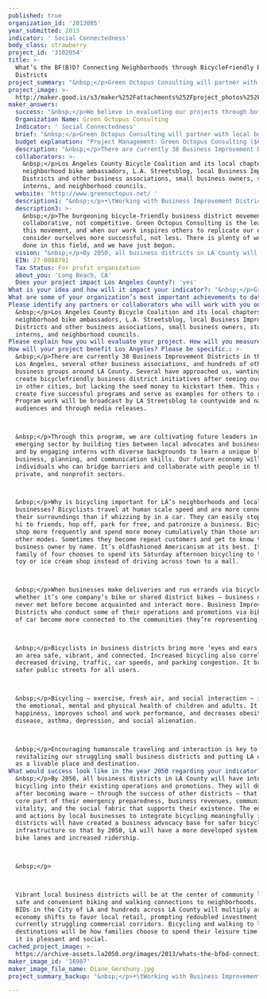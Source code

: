 ```yaml
---
published: true
organization_id: '2013085'
year_submitted: 2013
indicator: ' Social Connectedness'
body_class: strawberry
project_id: '3102054'
title: >-
  What’s the BF(B)D? Connecting Neighborhoods through BicycleFriendly Business
  Districts
project_summary: "&nbsp;</p>Green Octopus Consulting will partner with local business associations, the Los Angeles County Bicycle Coalition (LACBC), and LA Streetsblog to create five bicycle-friendly business districts in Los Angeles. A bicycle-friendly business district is where a community comes together around bicycles to bike to area shops and restaurants – and where merchants and employees ride, too. It’s the integration of bicycling into a business district’s operations, events, and promotions. \r\n&nbsp;</p>\r\nBicycle-friendly business districts improve local economies by strengthening connections between residents and their local businesses, increasing small business revenues, and improving neighborhood vitality and connectedness, all the while improving public safety, environmental health, and GLH – Gross Local Happiness. \r\n&nbsp;</p>\r\nThe ‘alienation’ that has historically defined the LA urban landscape – largely due to fast-moving cars that move through a place but don’t stop and connect with it – is starting to change. Bicycle-friendly neighborhoods are one of the strongest trends to emerge around the U.S. as a way to improve social connectedness in our communities. Getting people out of their cars and onto bikes as a mode of transport – particularly on the weekends for neighborhood shopping, dining and errands – is creating lasting, meaningful change for individuals, neighborhoods, and our local economies.\r\n&nbsp;</p>\r\nAt the heart of this idea is to facilitate connections between business owners, local residents, and advocates. These stakeholders will work together to integrate bicycling into the neighborhoods’ existing events, online and print promotions, and business association operations. We’ll:\r\n&nbsp;</p>•\tProduce a bike map and destination guide for each district\r\n&nbsp;</p>•\tHost community rides through the districts\r\n&nbsp;</p>•\tIncorporate bicycling into each district’s events through bike valets, free basic bike repair, bike portraits, and more\r\n&nbsp;</p>•\tOutfit the districts with bikes for errands and deliveries\r\n&nbsp;</p>•\tProduce two LA Streetsblog videos introducing people to the program and shopping by bike\r\n&nbsp;</p>•\tCreate a snazzy program website with everything you'd want to know about the program\r\n&nbsp;</p>•\tEstablish lasting relationships between business districts and their local bike shops and the LACBC\r\n&nbsp;</p>\r\nThrough interactive workshops, each district will decide what else they’d like to incorporate into their neighborhood. Business districts will benefit from free publicity as their efforts are recognized in the bicycling community and general media.\r\n&nbsp;</p>\r\nBicycling goes hand-in-hand with placemaking – creating a ‘sense of place’ for a neighborhood. Increased bicycling in a business district results in more women and children coming to that area, increased small business sales helps retain the diversity of our locally-owned businesses and each area’s unique character, and the increased vitality makes an area more welcoming to people all-around. The result is a socially connected community anchored by vibrant local business districts that are safe and pleasant for residents to bike and walk to."
project_image: >-
  http://maker.good.is/s3/maker%252Fattachments%252Fproject_photos%252Fimages%252F16987%252Fdisplay%252FDiane_Gershuny.jpg=c570x385
maker_answers:
  success: "&nbsp;</p>We believe in evaluating our projects through both data and personal stories. For this project we will measure in four primary ways:\r\n&nbsp;</p>\r\n1.\tBusiness Perception Survey: Ask business association leaders and business owners how they feel about bicycling, bicyclists, bike lanes, and so on, and what percentage of their customers they think arrive via bike, walking, transit, or car. Survey issued at start of the program and again at the end (same survey, same people).\r\n&nbsp;</p>\r\n2.\tCustomer Behavior Survey: Conduct intercept surveys of customers to see how they arrived at each district. Survey issued at start of program.\r\n&nbsp;</p>\r\n3.\tProgram Element Tracking: Track the results of each program element (number of people who park their bikes at bike valets, participate in the free basic bike repairs, attend community rides, and so on).\r\n&nbsp;</p>\r\n4.\tBusiness and Customer Testimonials: Stories gathered from BID leaders, business owners, and other district stakeholders about how bicycling is/has become part of their life/business.\r\n"
  Organization Name: Green Octopus Consulting
  Indicator: ' Social Connectedness'
  brief: "&nbsp;</p>Green Octopus Consulting will partner with local business associations, the Los Angeles County Bicycle Coalition (LACBC), and LA Streetsblog to create five bicycle-friendly business districts in Los Angeles. A bicycle-friendly business district is where a community comes together around bicycles to bike to area shops and restaurants – and where merchants and employees ride, too. It’s the integration of bicycling into a business district’s operations, events, and promotions. \r\n&nbsp;</p>\r\nBicycle-friendly business districts improve local economies by strengthening connections between residents and their local businesses, increasing small business revenues, and improving neighborhood vitality and connectedness, all the while improving public safety, environmental health, and GLH – Gross Local Happiness. \r\n&nbsp;</p>\r\nThe ‘alienation’ that has historically defined the LA urban landscape – largely due to fast-moving cars that move through a place but don’t stop and connect with it – is starting to change. Bicycle-friendly neighborhoods are one of the strongest trends to emerge around the U.S. as a way to improve social connectedness in our communities. Getting people out of their cars and onto bikes as a mode of transport – particularly on the weekends for neighborhood shopping, dining and errands – is creating lasting, meaningful change for individuals, neighborhoods, and our local economies.\r\n&nbsp;</p>\r\nAt the heart of this idea is to facilitate connections between business owners, local residents, and advocates. These stakeholders will work together to integrate bicycling into the neighborhoods’ existing events, online and print promotions, and business association operations. We’ll:\r\n&nbsp;</p>•\tProduce a bike map and destination guide for each district\r\n&nbsp;</p>•\tHost community rides through the districts\r\n&nbsp;</p>•\tIncorporate bicycling into each district’s events through bike valets, free basic bike repair, bike portraits, and more\r\n&nbsp;</p>•\tOutfit the districts with bikes for errands and deliveries\r\n&nbsp;</p>•\tProduce two LA Streetsblog videos introducing people to the program and shopping by bike\r\n&nbsp;</p>•\tCreate a snazzy program website with everything you'd want to know about the program\r\n&nbsp;</p>•\tEstablish lasting relationships between business districts and their local bike shops and the LACBC\r\n&nbsp;</p>\r\nThrough interactive workshops, each district will decide what else they’d like to incorporate into their neighborhood. Business districts will benefit from free publicity as their efforts are recognized in the bicycling community and general media.\r\n&nbsp;</p>\r\nBicycling goes hand-in-hand with placemaking – creating a ‘sense of place’ for a neighborhood. Increased bicycling in a business district results in more women and children coming to that area, increased small business sales helps retain the diversity of our locally-owned businesses and each area’s unique character, and the increased vitality makes an area more welcoming to people all-around. The result is a socially connected community anchored by vibrant local business districts that are safe and pleasant for residents to bike and walk to."
  budget explanation: "Project Management: Green Octopus Consulting ($6,000); LACBC ($4,000) = $10,000\r\n\r\nBikes Mean Business & Bicycle-Friendly Business District Talk, Workshop & 20-page Action Plan for each district: Green Octopus Consulting = $15,000\r\n\r\nStakeholder Engagement: Thorough, thoughtful outreach in every district, via phone, email and in-person – to tell them about the project, invite them to the workshop, and provide on-going guidance: Green Octopus Consulting ($5,000); LACBC and paid interns ($5,000) = $10,000\r\n\r\nMedia Relations: Three media releases (at program start during Bike Month [May], middle, and conclusion) to local and national media and related follow-up: Green Octopus Consulting = $3,500\r\n\r\nProgram Graphic Identity – consistent across print and electronic media: Designer = $1,000\r\n\r\nProgram Website (Announce program, educate reasons for it, promote participating neighborhoods, announce upcoming events, post videos and media coverage, link to collaborators and funders: Designer = $5,000\r\n\r\nBike map and pocket guide for each district (routes, bike shops, transit connections, points of interest and riding tips): printing, designer and LACBC content development = $10,500\r\n\r\nHow to Shop by Bike Video (3 min) - Educates customers, business owners, their employees, and BID staff on how to shop in LA by bike. Lasting program component that can be spread widely via program managers' and districts' marketing channels and throughout the city and county: LA Streetsblog ($2,500); LACBC ($1,000) = $3,500\r\n\r\nProgram Video (3 min) - Details, successes and testimonials from program: LA Streetsblog ($2,500); Green Octopus Consulting ($500); LACBC ($500) = $3,500\r\n\r\nCommunity Bike Portraits to show the diversity of people and bikes in LA (work commuters in suits, families on cargo bikes, older couples with baskets, etc.) and to attract bicyclists out to local district events. Creates community pride. Online gallery on program website and possibly at a community space at end of program = photographer and set-up $5,000\r\n\r\nBike Local Rides: Provide a safe, fun riding experience for people who haven't ridden in years (and those who have). Start and end at a local business, such as a bike shop or café: LACBC and paid interns to organize rides and business discounts, create routes, and chaperone rides = $5,000\r\n\r\nBike Valets at Districts' Events: LACBC = $3,000\r\n\r\nBID Marketing: Weave the program and its elements into each BID's existing online, print, and email promotions: Green Octopus Consulting = $2,500\r\n\r\nEvent Planning: Integrate bicycling into existing events and help districts create/partner with bike-centered events; create partnerships between BIDs and bike shops: Green Octopus Consulting ($2,500); LACBC and interns ($4,000) = $6,500\r\n\r\nAdditional hard cost program and event elements to be chosen by each district through facilitated workshop (ex: shared bikes for merchant and BID use, free basic bike repairs at events; bike and light giveaways, kids bike activities, etc.) = $10,000"
  description: "&nbsp;</p>There are currently 38 Business Improvement Districts in the City of Los Angeles, several other business associations, and hundreds of other business groups around LA County. Several have approached us, wanting to create bicycle-friendly business district initiatives after seeing our success in other cities, but lacking the seed money to kick-start them. This grant will create five successful programs and serve as examples for others to replicate. Program work will be broadcast by LA Streetsblog to countywide and national audiences and through media releases. \r\n&nbsp;</p>Through this program, we are cultivating future leaders in this emerging sector by building ties between local advocates and business owners and by engaging interns with diverse backgrounds to learn a unique blend of business, planning, and communication skills. Our future economy will rely on individuals who can bridge barriers and collaborate with people in the public, private, and nonprofit sectors.\r\n&nbsp;</p>Why is bicycling important for LA’s neighborhoods and local businesses? Bicyclists travel at human scale speed and are more connected to their surroundings than if whizzing by in a car. They can easily stop and say hi to friends, hop off, park for free, and patronize a business. Bicyclists shop more frequently and spend more money cumulatively than those arriving by other modes. Sometimes they become repeat customers and get to know the business owner by name. It’s old-fashioned Americanism at its best. It’s when a family of four chooses to spend its Saturday afternoon bicycling to the local toy or ice cream shop instead of driving across town to a mall. \r\n&nbsp;</p>When businesses make deliveries and run errands via bicycle – whether it’s one company’s bike or shared district bikes – business owners who never met before become acquainted and interact more. Business Improvement Districts who conduct some of their operations and promotions via bike instead of car become more connected to the communities they’re representing. \r\n&nbsp;</p>Bicyclists in business districts bring more ‘eyes and ears’ to keep an area safe, vibrant, and connected. Increased bicycling also correlates to decreased driving, traffic, car speeds, and parking congestion. It brings safer public streets for all users.\r\n&nbsp;</p>Bicycling – exercise, fresh air, and social interaction – improves the emotional, mental and physical health of children and adults. It increases happiness, improves school and work performance, and decreases obesity, heart disease, asthma, depression, and social alienation.\r\n&nbsp;</p>Encouraging human-scale traveling and interaction is key to revitalizing our struggling small business districts and putting LA on the map as a livable place and destination."
  collaborators: >-
    &nbsp;</p>Los Angeles County Bicycle Coalition and its local chapters and
    neighborhood bike ambassadors, L.A. Streetsblog, local Business Improvement
    Districts and other business associations, small business owners, student
    interns, and neighborhood councils.
  website: 'http://www.greenoctopus.net/ '
  description1: "&nbsp;</p>•\tWorking with Business Improvement Districts and community groups in LA and around the U.S. since 1999 on sustainable urban transport and placemaking, urban operations, events, marketing, and public outreach.\r\n&nbsp;</p>•\tCreating Bicycle-Friendly Business District programs across the U.S. and Canada, including: the first such program in Long Beach, CA, in four districts (video: http://www.youtube.com/watch?v=zEYlfd-xGGs); the second program in San Diego, CA, in 18 districts (video: https://vimeo.com/60624768); inspiring the third program in New York, NY; creating the fourth effort in Oakville, ON; and starting the creation of many other efforts around the U.S. and Canada.\r\n&nbsp;</p>•\tHaving our work featured in several bicycling, urban planning, and general media publications, and helping Long Beach garner significant media attention. Receiving awards for our Bicycle-Friendly Business District work and being asked to speak around the continent at 30 conferences/cities over the past year and a half.\r\n&nbsp;</p>•\tProducing free community rides and lasting media, such as this one in Long Beach’s Cambodia Town with the notable band Dengue Fever: http://www.youtube.com/watch?v=zeqc8exO1oo.\r\n&nbsp;</p>•\tBeing the subject of Copenhagen’s Bicycle Manager, Andreas Rohl’s grant to study our work in Long Beach and San Diego in an effort to implement our ideas in Copenhagen."
  description3: >-
    &nbsp;</p>The burgeoning bicycle-friendly business district movement is
    collaborative, not competitive. Green Octopus Consulting is the leader in
    this movement, and when our work inspires others to replicate our efforts we
    consider ourselves more successful, not less. There is plenty of work to be
    done in this field, and we have just begun.
  vision: "&nbsp;</p>By 2050, all business districts in LA County will have integrated bicycling into their existing operations and promotions. They will do this after becoming aware – through the success of other districts – that it’s a core part of their emergency preparedness, business revenues, community vitality, and the social fabric that supports their existence. The education and actions by local businesses to integrate bicycling meaningfully into their districts will have created a business advocacy base for safer bicycle infrastructure so that by 2050, LA will have a more developed system of safe bike lanes and increased ridership.\r\n&nbsp;</p>\r\nVibrant local business districts will be at the center of community life, with safe and convenient biking and walking connections to neighborhoods. The 38 BIDs in the City of LA and hundreds across LA County will multiply as the economy shifts to favor local retail, prompting redoubled investment in currently struggling commercial corridors. Bicycling and walking to local destinations will be how families choose to spend their leisure time because it is pleasant and social."
  EIN: 27-0088781
  Tax Status: For profit organization
  about_you: 'Long Beach, CA'
  Does your project impact Los Angeles County?: 'yes'
What is your idea and how will it impact your indicator?: "&nbsp;</p>Green Octopus Consulting will partner with local business associations, the Los Angeles County Bicycle Coalition (LACBC), and LA Streetsblog to create five bicyclefriendly business districts in Los Angeles. A bicyclefriendly business district is where a community comes together around bicycles to bike to area shops and restaurants — and where merchants and employees ride, too. It’s the integration of bicycling into a business district’s operations, events, and promotions. \n\n\n&nbsp;</p>\n\n\nBicyclefriendly business districts improve local economies by strengthening connections between residents and their local businesses, increasing small business revenues, and improving neighborhood vitality and connectedness, all the while improving public safety, environmental health, and GLH — Gross Local Happiness. \n\n\n&nbsp;</p>\n\n\nThe ‘alienation’ that has historically defined the LA urban landscape — largely due to fastmoving cars that move through a place but don’t stop and connect with it — is starting to change. Bicyclefriendly neighborhoods are one of the strongest trends to emerge around the U.S. as a way to improve social connectedness in our communities. Getting people out of their cars and onto bikes as a mode of transport — particularly on the weekends for neighborhood shopping, dining and errands — is creating lasting, meaningful change for individuals, neighborhoods, and our local economies.\n\n\n&nbsp;</p>\n\n\nAt the heart of this idea is to facilitate connections between business owners, local residents, and advocates. These stakeholders will work together to integrate bicycling into the neighborhoods’ existing events, online and print promotions, and business association operations. We’ll:\n\n\n&nbsp;</p>*\tProduce a bike map and destination guide for each district\n\n\n&nbsp;</p>*\tHost community rides through the districts\n\n\n&nbsp;</p>*\tIncorporate bicycling into each district’s events through bike valets, free basic bike repair, bike portraits, and more\n\n\n&nbsp;</p>*\tOutfit the districts with bikes for errands and deliveries\n\n\n&nbsp;</p>*\tProduce two LA Streetsblog videos introducing people to the program and shopping by bike\n\n\n&nbsp;</p>*\tCreate a snazzy program website with everything you'd want to know about the program\n\n\n&nbsp;</p>*\tEstablish lasting relationships between business districts and their local bike shops and the LACBC\n\n\n&nbsp;</p>\n\n\nThrough interactive workshops, each district will decide what else they’d like to incorporate into their neighborhood. Business districts will benefit from free publicity as their efforts are recognized in the bicycling community and general media.\n\n\n&nbsp;</p>\n\n\nBicycling goes handinhand with placemaking — creating a ‘sense of place’ for a neighborhood. Increased bicycling in a business district results in more women and children coming to that area, increased small business sales helps retain the diversity of our locallyowned businesses and each area’s unique character, and the increased vitality makes an area more welcoming to people allaround. The result is a socially connected community anchored by vibrant local business districts that are safe and pleasant for residents to bike and walk to."
What are some of your organization’s most important achievements to date?: "&nbsp;</p>*\tWorking with Business Improvement Districts and community groups in LA and around the U.S. since 1999 on sustainable urban transport and placemaking, urban operations, events, marketing, and public outreach.\n\n\n&nbsp;</p>*\tCreating BicycleFriendly Business District programs across the U.S. and Canada, including: the first such program in Long Beach, CA, in four districts (video: http://www.youtube.com/watch?v=zEYlfdxGGs); the second program in San Diego, CA, in 18 districts (video: https://vimeo.com/60624768); inspiring the third program in New York, NY; creating the fourth effort in Oakville, ON; and starting the creation of many other efforts around the U.S. and Canada.\n\n\n&nbsp;</p>*\tHaving our work featured in several bicycling, urban planning, and general media publications, and helping Long Beach garner significant media attention. Receiving awards for our BicycleFriendly Business District work and being asked to speak around the continent at 30 conferences/cities over the past year and a half.\n\n\n&nbsp;</p>*\tProducing free community rides and lasting media, such as this one in Long Beach’s Cambodia Town with the notable band Dengue Fever: http://www.youtube.com/watch?v=zeqc8exO1oo.\n\n\n&nbsp;</p>*\tBeing the subject of Copenhagen’s Bicycle Manager, Andreas Rohl’s grant to study our work in Long Beach and San Diego in an effort to implement our ideas in Copenhagen."
Please identify any partners or collaborators who will work with you on this project.: >-
  &nbsp;</p>Los Angeles County Bicycle Coalition and its local chapters and
  neighborhood bike ambassadors, L.A. Streetsblog, local Business Improvement
  Districts and other business associations, small business owners, student
  interns, and neighborhood councils.
Please explain how you will evaluate your project. How will you measure success?: "&nbsp;</p>We believe in evaluating our projects through both data and personal stories. For this project we will measure in four primary ways:\n\n\n&nbsp;</p>\n\n\n1.\tBusiness Perception Survey: Ask business association leaders and business owners how they feel about bicycling, bicyclists, bike lanes, and so on, and what percentage of their customers they think arrive via bike, walking, transit, or car. Survey issued at start of the program and again at the end (same survey, same people).\n\n\n&nbsp;</p>\n\n\n2.\tCustomer Behavior Survey: Conduct intercept surveys of customers to see how they arrived at each district. Survey issued at start of program.\n\n\n&nbsp;</p>\n\n\n3.\tProgram Element Tracking: Track the results of each program element (number of people who park their bikes at bike valets, participate in the free basic bike repairs, attend community rides, and so on).\n\n\n&nbsp;</p>\n\n\n4.\tBusiness and Customer Testimonials: Stories gathered from BID leaders, business owners, and other district stakeholders about how bicycling is/has become part of their life/business.\n\n\n"
How will your project benefit Los Angeles? Please be specific.: >-
  &nbsp;</p>There are currently 38 Business Improvement Districts in the City of
  Los Angeles, several other business associations, and hundreds of other
  business groups around LA County. Several have approached us, wanting to
  create bicyclefriendly business district initiatives after seeing our success
  in other cities, but lacking the seed money to kickstart them. This grant will
  create five successful programs and serve as examples for others to replicate.
  Program work will be broadcast by LA Streetsblog to countywide and national
  audiences and through media releases. 



  &nbsp;</p>Through this program, we are cultivating future leaders in this
  emerging sector by building ties between local advocates and business owners
  and by engaging interns with diverse backgrounds to learn a unique blend of
  business, planning, and communication skills. Our future economy will rely on
  individuals who can bridge barriers and collaborate with people in the public,
  private, and nonprofit sectors.



  &nbsp;</p>Why is bicycling important for LA’s neighborhoods and local
  businesses? Bicyclists travel at human scale speed and are more connected to
  their surroundings than if whizzing by in a car. They can easily stop and say
  hi to friends, hop off, park for free, and patronize a business. Bicyclists
  shop more frequently and spend more money cumulatively than those arriving by
  other modes. Sometimes they become repeat customers and get to know the
  business owner by name. It’s oldfashioned Americanism at its best. It’s when a
  family of four chooses to spend its Saturday afternoon bicycling to the local
  toy or ice cream shop instead of driving across town to a mall. 



  &nbsp;</p>When businesses make deliveries and run errands via bicycle —
  whether it’s one company’s bike or shared district bikes — business owners who
  never met before become acquainted and interact more. Business Improvement
  Districts who conduct some of their operations and promotions via bike instead
  of car become more connected to the communities they’re representing. 



  &nbsp;</p>Bicyclists in business districts bring more ‘eyes and ears’ to keep
  an area safe, vibrant, and connected. Increased bicycling also correlates to
  decreased driving, traffic, car speeds, and parking congestion. It brings
  safer public streets for all users.



  &nbsp;</p>Bicycling — exercise, fresh air, and social interaction — improves
  the emotional, mental and physical health of children and adults. It increases
  happiness, improves school and work performance, and decreases obesity, heart
  disease, asthma, depression, and social alienation.



  &nbsp;</p>Encouraging humanscale traveling and interaction is key to
  revitalizing our struggling small business districts and putting LA on the map
  as a livable place and destination.
What would success look like in the year 2050 regarding your indicator?: >-
  &nbsp;</p>By 2050, all business districts in LA County will have integrated
  bicycling into their existing operations and promotions. They will do this
  after becoming aware — through the success of other districts — that it’s a
  core part of their emergency preparedness, business revenues, community
  vitality, and the social fabric that supports their existence. The education
  and actions by local businesses to integrate bicycling meaningfully into their
  districts will have created a business advocacy base for safer bicycle
  infrastructure so that by 2050, LA will have a more developed system of safe
  bike lanes and increased ridership.



  &nbsp;</p>



  Vibrant local business districts will be at the center of community life, with
  safe and convenient biking and walking connections to neighborhoods. The 38
  BIDs in the City of LA and hundreds across LA County will multiply as the
  economy shifts to favor local retail, prompting redoubled investment in
  currently struggling commercial corridors. Bicycling and walking to local
  destinations will be how families choose to spend their leisure time because
  it is pleasant and social.
cached_project_image: >-
  https://archive-assets.la2050.org/images/2013/whats-the-bfbd-connecting-neighborhoods-through-bicyclefriendly-business-districts/maker.good.is/s3/maker%252Fattachments%252Fproject_photos%252Fimages%252F16987%252Fdisplay%252FDiane_Gershuny.jpg=c570x385.jpg
maker_image_id: '16987'
maker_image_file_name: Diane_Gershuny.jpg
project_summary_backup: "&nbsp;</p>•\tWorking with Business Improvement Districts and community groups in LA and around the U.S. since 1999 on sustainable urban transport and placemaking, urban operations, events, marketing, and public outreach.\r\n&nbsp;</p>•\tCreating Bicycle-Friendly Business District programs across the U.S. and Canada, including: the first such program in Long Beach, CA, in four districts (video: http://www.youtube.com/watch?v=zEYlfd-xGGs); the second program in San Diego, CA, in 18 districts (video: https://vimeo.com/60624768); inspiring the third program in New York, NY; creating the fourth effort in Oakville, ON; and starting the creation of many other efforts around the U.S. and Canada.\r\n&nbsp;</p>•\tHaving our work featured in several bicycling, urban planning, and general media publications, and helping Long Beach garner significant media attention. Receiving awards for our Bicycle-Friendly Business District work and being asked to speak around the continent at 30 conferences/cities over the past year and a half.\r\n&nbsp;</p>•\tProducing free community rides and lasting media, such as this one in Long Beach’s Cambodia Town with the notable band Dengue Fever: http://www.youtube.com/watch?v=zeqc8exO1oo.\r\n&nbsp;</p>•\tBeing the subject of Copenhagen’s Bicycle Manager, Andreas Rohl’s grant to study our work in Long Beach and San Diego in an effort to implement our ideas in Copenhagen."

---
```

